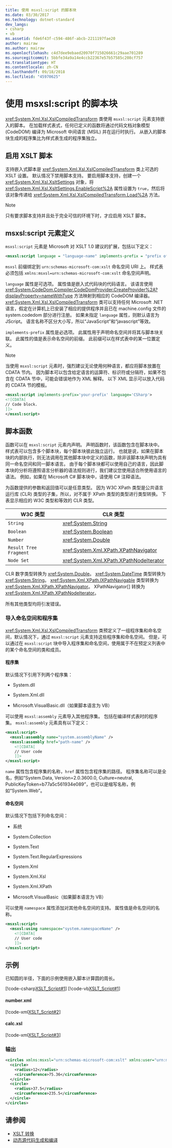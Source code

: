 ```yaml
---
title: 使用 msxsl:script 的脚本块
ms.date: 03/30/2017
ms.technology: dotnet-standard
dev_langs:
- csharp
- vb
ms.assetid: fde6f43f-c594-486f-abcb-2211197fae20
author: mairaw
ms.author: mairaw
ms.openlocfilehash: c4d7dee9ebaed20970f715026661c29aae701289
ms.sourcegitcommit: 5bbfe34a9a14e4ccb22367e57b57585c208cf757
ms.translationtype: HT
ms.contentlocale: zh-CN
ms.lasthandoff: 09/18/2018
ms.locfileid: "45970625"
---
```

# <a name="script-blocks-using-msxslscript"></a>使用 msxsl:script 的脚本块
<xref:System.Xml.Xsl.XslCompiledTransform> 类使用 `msxsl:script` 元素支持嵌入的脚本。 在加载样式表式，任何已定义的函数将通过代码文档对象模型 (CodeDOM) 编译为 Microsoft 中间语言 (MSIL) 并在运行时执行。 从嵌入的脚本块生成的程序集比为样式表生成的程序集独立。  
  
## <a name="enable-xslt-script"></a>启用 XSLT 脚本  
 支持嵌入式脚本是 <xref:System.Xml.Xsl.XslCompiledTransform> 类上可选的 XSLT 设置。 默认情况下禁用脚本支持。 要启用脚本支持，创建一个 <xref:System.Xml.Xsl.XsltSettings> 对象，将 <xref:System.Xml.Xsl.XsltSettings.EnableScript%2A> 属性设置为 `true`，然后将该对象传递给 <xref:System.Xml.Xsl.XslCompiledTransform.Load%2A> 方法。  
  
> [!NOTE]
>  只有要求脚本支持并且处于完全可信的环境下时，才应启用 XSLT 脚本。  
  
## <a name="msxslscript-element-definition"></a>msxsl:script 元素定义  
 `msxsl:script` 元素是 Microsoft 对 XSLT 1.0 建议的扩展，包括以下定义：  
  
```xml  
<msxsl:script language = "language-name" implements-prefix = "prefix of user namespace"> </msxsl:script>  
```  
  
 `msxsl` 前缀绑定到 `urn:schemas-microsoft-com:xslt` 命名空间 URI 上。 样式表必须包括 `xmlns:msxsl=urn:schemas-microsoft-com:xslt` 命名空间声明。  
  
 `language` 属性是可选项。 属性值是嵌入式代码块的代码语言。 该语言使用 <xref:System.CodeDom.Compiler.CodeDomProvider.CreateProvider%2A?displayProperty=nameWithType> 方法映射到相应的 CodeDOM 编译器。 <xref:System.Xml.Xsl.XslCompiledTransform> 类可以支持任何 Microsoft .NET 语言，假定在计算机上已安装了相应的提供程序并且已在 machine.config 文件的 system.codedom 部分进行注册。 如果未指定 `language` 属性，则默认语言为 JScript。 语言名称不区分大小写，所以“JavaScript”和“javascript”等效。  
  
 `implements-prefix` 属性是必选项。 此属性用于声明命名空间并将其与脚本块关联。 此属性的值是表示命名空间的前缀。 此前缀可以在样式表中的某一位置定义。  
  
> [!NOTE]
>  当使用 `msxsl:script` 元素时，强烈建议无论使用何种语言，都应将脚本放置在 CDATA 节内。 因为脚本可以包含给定语言的运算符、标识符或分隔符，如果不包含在 CDATA 节中，可能会错误地作为 XML 解释。 以下 XML 显示可以放入代码的 CDATA 节的模板。  
  
```xml  
<msxsl:script implements-prefix='your-prefix' language='CSharp'>  
<![CDATA[  
// Code block.  
]]>  
</msxsl:script>  
```  
  
## <a name="script-functions"></a>脚本函数  
 函数可以在 `msxsl:script` 元素内声明。 声明函数时，该函数包含在脚本块中。 样式表可以包含多个脚本块，每个脚本块彼此独立运行。 也就是说，如果在脚本块的内部执行，则无法调用在其他脚本块中定义的函数，除非该脚本块声明为具有同一命名空间和同一脚本语言。 由于每个脚本块都可以使用自己的语言，因此脚本块的分析将遵照语言分析器的语法规则进行，我们建议您使用适合所使用语言的语法。 例如，如果在 Microsoft C# 脚本块中，请使用 C# 注释语法。  
  
 为函数提供的参数和返回值可以是任意类型。 因为 W3C XPath 类型是公共语言运行库 (CLR) 类型的子集，所以，对不属于 XPath 类型的类型进行类型转换。 下表显示相应的 W3C 类型和等效的 CLR 类型。  
  
|W3C 类型|CLR 类型|  
|--------------|--------------|  
|`String`|<xref:System.String>|  
|`Boolean`|<xref:System.Boolean>|  
|`Number`|<xref:System.Double>|  
|`Result Tree Fragment`|<xref:System.Xml.XPath.XPathNavigator>|  
|`Node Set`|<xref:System.Xml.XPath.XPathNodeIterator>|  
  
 CLR 数字类型转换为 <xref:System.Double>。 <xref:System.DateTime> 类型转换为 <xref:System.String>。 <xref:System.Xml.XPath.IXPathNavigable> 类型转换为 <xref:System.Xml.XPath.XPathNavigator>。 XPathNavigator[] 转换为 <xref:System.Xml.XPath.XPathNodeIterator>。  
  
 所有其他类型均将引发错误。  
  
### <a name="importing-namespaces-and-assemblies"></a>导入命名空间和程序集  
 <xref:System.Xml.Xsl.XslCompiledTransform> 类预定义了一组程序集和命名空间，默认情况下，通过 `msxsl:script` 元素支持这些程序集和命名空间。 但是，可以通过在 `msxsl:script` 块中导入程序集和命名空间，使用属于不在预定义列表中的某个命名空间的类和成员。  
  
#### <a name="assemblies"></a>程序集  
 默认情况下引用下列两个程序集：  
  
-   System.dll  
  
-   System.Xml.dll  
  
-   Microsoft.VisualBasic.dll（如果脚本语言为 VB）  
  
 可以使用 `msxsl:assembly` 元素导入其他程序集。 包括在编译样式表时的程序集。 `msxsl:assembly` 元素具有以下定义：  
  
```xml  
<msxsl:script>  
  <msxsl:assembly name="system.assemblyName" />  
  <msxsl:assembly href="path-name" />  
    <![CDATA[  
    // User code  
    ]]>  
</msxsl:script>  
```  
  
 `name` 属性包含程序集的名称，`href` 属性包含程序集的路径。 程序集名称可以是全名，例如“System.Data, Version=2.0.3600.0, Culture=neutral, PublicKeyToken=b77a5c561934e089”，也可以是缩写名称，例如“System.Web”。  
  
#### <a name="namespaces"></a>命名空间  
 默认情况下包括下列命名空间：  
  
-   系统  
  
-   System.Collection  
  
-   System.Text  
  
-   System.Text.RegularExpressions  
  
-   System.Xml  
  
-   System.Xml.Xsl  
  
-   System.Xml.XPath  
  
-   Microsoft.VisualBasic（如果脚本语言为 VB）  
  
 可以使用 `namespace` 属性添加对其他命名空间的支持。 属性值是命名空间的名称。  
  
```xml  
<msxsl:script>  
  <msxsl:using namespace="system.namespaceName" />  
    <![CDATA[  
    // User code  
    ]]>  
</msxsl:script>  
```  
  
## <a name="example"></a>示例  
 已知圆的半径，下面的示例使用嵌入脚本计算圆的周长。  
  
 [!code-csharp[XSLT_Script#1](../../../../samples/snippets/csharp/VS_Snippets_Data/XSLT_Script/CS/xslt_script.cs#1)]
 [!code-vb[XSLT_Script#1](../../../../samples/snippets/visualbasic/VS_Snippets_Data/XSLT_Script/VB/xslt_script.vb#1)]  
  
#### <a name="numberxml"></a>number.xml  
 [!code-xml[XSLT_Script#2](../../../../samples/snippets/xml/VS_Snippets_Data/XSLT_Script/XML/number.xml#2)]  
  
#### <a name="calcxsl"></a>calc.xsl  
 [!code-xml[XSLT_Script#3](../../../../samples/snippets/xml/VS_Snippets_Data/XSLT_Script/XML/calc.xsl#3)]  
  
### <a name="output"></a>输出  
  
```xml  
<circles xmlns:msxsl="urn:schemas-microsoft-com:xslt" xmlns:user="urn:my-scripts">  
  <circle>  
    <radius>12</radius>  
    <circumference>75.36</circumference>  
  </circle>  
  <circle>  
    <radius>37.5</radius>  
    <circumference>235.5</circumference>  
  </circle>  
</circles>  
```  
  
## <a name="see-also"></a>请参阅

- [XSLT 转换](../../../../docs/standard/data/xml/xslt-transformations.md)  
- [动态源代码生成和编译](../../../../docs/framework/reflection-and-codedom/dynamic-source-code-generation-and-compilation.md)
